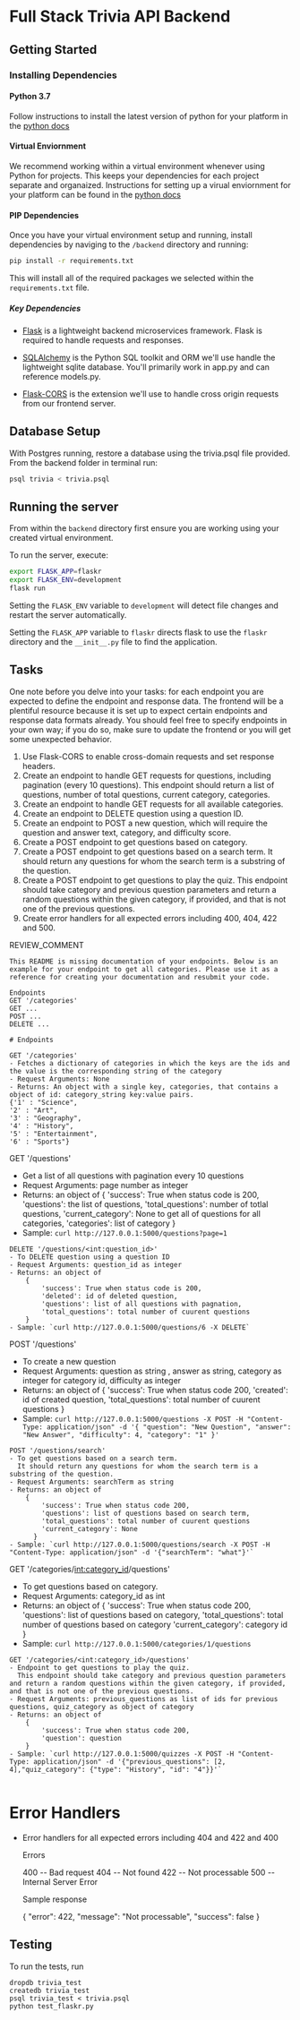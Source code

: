 # Full Stack Trivia API Backend

## Getting Started

### Installing Dependencies

#### Python 3.7

Follow instructions to install the latest version of python for your platform in the [python docs](https://docs.python.org/3/using/unix.html#getting-and-installing-the-latest-version-of-python)

#### Virtual Enviornment

We recommend working within a virtual environment whenever using Python for projects. This keeps your dependencies for each project separate and organaized. Instructions for setting up a virual enviornment for your platform can be found in the [python docs](https://packaging.python.org/guides/installing-using-pip-and-virtual-environments/)

#### PIP Dependencies

Once you have your virtual environment setup and running, install dependencies by naviging to the `/backend` directory and running:

```bash
pip install -r requirements.txt
```

This will install all of the required packages we selected within the `requirements.txt` file.

##### Key Dependencies

- [Flask](http://flask.pocoo.org/)  is a lightweight backend microservices framework. Flask is required to handle requests and responses.

- [SQLAlchemy](https://www.sqlalchemy.org/) is the Python SQL toolkit and ORM we'll use handle the lightweight sqlite database. You'll primarily work in app.py and can reference models.py. 

- [Flask-CORS](https://flask-cors.readthedocs.io/en/latest/#) is the extension we'll use to handle cross origin requests from our frontend server. 

## Database Setup
With Postgres running, restore a database using the trivia.psql file provided. From the backend folder in terminal run:
```bash
psql trivia < trivia.psql
```

## Running the server

From within the `backend` directory first ensure you are working using your created virtual environment.

To run the server, execute:

```bash
export FLASK_APP=flaskr
export FLASK_ENV=development
flask run
```

Setting the `FLASK_ENV` variable to `development` will detect file changes and restart the server automatically.

Setting the `FLASK_APP` variable to `flaskr` directs flask to use the `flaskr` directory and the `__init__.py` file to find the application. 

## Tasks

One note before you delve into your tasks: for each endpoint you are expected to define the endpoint and response data. The frontend will be a plentiful resource because it is set up to expect certain endpoints and response data formats already. You should feel free to specify endpoints in your own way; if you do so, make sure to update the frontend or you will get some unexpected behavior. 

1. Use Flask-CORS to enable cross-domain requests and set response headers. 
2. Create an endpoint to handle GET requests for questions, including pagination (every 10 questions). This endpoint should return a list of questions, number of total questions, current category, categories. 
3. Create an endpoint to handle GET requests for all available categories. 
4. Create an endpoint to DELETE question using a question ID. 
5. Create an endpoint to POST a new question, which will require the question and answer text, category, and difficulty score. 
6. Create a POST endpoint to get questions based on category. 
7. Create a POST endpoint to get questions based on a search term. It should return any questions for whom the search term is a substring of the question. 
8. Create a POST endpoint to get questions to play the quiz. This endpoint should take category and previous question parameters and return a random questions within the given category, if provided, and that is not one of the previous questions. 
9. Create error handlers for all expected errors including 400, 404, 422 and 500. 

REVIEW_COMMENT
```
This README is missing documentation of your endpoints. Below is an example for your endpoint to get all categories. Please use it as a reference for creating your documentation and resubmit your code. 

Endpoints
GET '/categories'
GET ...
POST ...
DELETE ...

# Endpoints

GET '/categories'
- Fetches a dictionary of categories in which the keys are the ids and the value is the corresponding string of the category
- Request Arguments: None
- Returns: An object with a single key, categories, that contains a object of id: category_string key:value pairs. 
{'1' : "Science",
'2' : "Art",
'3' : "Geography",
'4' : "History",
'5' : "Entertainment",
'6' : "Sports"}

```
GET '/questions'
- Get a list of all questions with pagination every 10 questions  
- Request Arguments: page number as integer
- Returns: an object of 
    {
      'success': True when status code is 200,
      'questions': the list of questions,
      'total_questions': number of totlal questions,
      'current_category': None to get all of questions for all categories,
      'categories': list of category
    }
- Sample: `curl http://127.0.0.1:5000/questions?page=1`

````
DELETE '/questions/<int:question_id>'
- To DELETE question using a question ID  
- Request Arguments: question_id as integer
- Returns: an object of 
    {
        'success': True when status code is 200,
        'deleted': id of deleted question,
        'questions': list of all questions with pagnation,
        'total_questions': total number of cuurent questions
    }
- Sample: `curl http://127.0.0.1:5000/questions/6 -X DELETE`

````
POST '/questions'
- To create a new question    
- Request Arguments: question as string , answer as string, category as integer for category id, difficulty as integer
- Returns: an object of 
    {
        'success': True when status code 200,
        'created': id of created question,
        'total_questions': total number of cuurent questions
      }
- Sample: `curl http://127.0.0.1:5000/questions -X POST -H "Content-Type: application/json" -d '{
            "question": "New Question",
            "answer": "New Answer",
            "difficulty": 4,
            "category": "1"
        }'`

````
POST '/questions/search'
- To get questions based on a search term. 
  It should return any questions for whom the search term is a substring of the question. 
- Request Arguments: searchTerm as string
- Returns: an object of 
    {
        'success': True when status code 200,
        'questions': list of questions based on search term,
        'total_questions': total number of cuurent questions
        'current_category': None
      }
- Sample: `curl http://127.0.0.1:5000/questions/search -X POST -H "Content-Type: application/json" -d '{"searchTerm": "what"}'`

````
GET '/categories/<int:category_id>/questions'
- To get questions based on category. 
- Request Arguments: category_id as int
- Returns: an object of 
    {
        'success': True when status code 200,
        'questions': list of questions based on category,
        'total_questions': total number of questions based on category
        'current_category': category id
      }
- Sample: `curl http://127.0.0.1:5000/categories/1/questions`

````
GET '/categories/<int:category_id>/questions'
- Endpoint to get questions to play the quiz. 
  This endpoint should take category and previous question parameters and return a random questions within the given category, if provided, and that is not one of the previous questions. 
- Request Arguments: previous_questions as list of ids for previous questions, quiz_category as object of category
- Returns: an object of 
    {
        'success': True when status code 200,
        'question': question
    }
- Sample: `curl http://127.0.0.1:5000/quizzes -X POST -H "Content-Type: application/json" -d '{"previous_questions": [2, 4],"quiz_category": {"type": "History", "id": "4"}}'`


````
# Error Handlers
- Error handlers for all expected errors including 404 and 422 and 400

  Errors

  400 -- Bad request
  404 -- Not found
  422 -- Not processable
  500 -- Internal Server Error

  Sample response

  {
    "error": 422,
    "message": "Not processable",
    "success": false
  }

## Testing
To run the tests, run
```
dropdb trivia_test
createdb trivia_test
psql trivia_test < trivia.psql
python test_flaskr.py
```